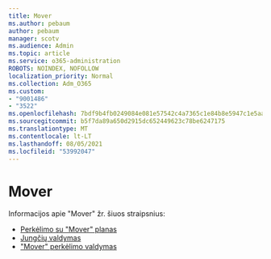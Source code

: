 ```yaml
---
title: Mover
ms.author: pebaum
author: pebaum
manager: scotv
ms.audience: Admin
ms.topic: article
ms.service: o365-administration
ROBOTS: NOINDEX, NOFOLLOW
localization_priority: Normal
ms.collection: Adm_O365
ms.custom:
- "9001486"
- "3522"
ms.openlocfilehash: 7bdf9b4fb0249084e081e57542c4a7365c1e84b8e5947c1e5aa90c3118f3930f
ms.sourcegitcommit: b5f7da89a650d2915dc652449623c78be6247175
ms.translationtype: MT
ms.contentlocale: lt-LT
ms.lasthandoff: 08/05/2021
ms.locfileid: "53992047"
---
```

# <a name="mover"></a>Mover

Informacijos apie "Mover" žr. šiuos straipsnius:

- [Perkėlimo su "Mover" planas](https://docs.microsoft.com/sharepointmigration/mover-plan-migration)
- [Jungčių valdymas](https://docs.microsoft.com/sharepointmigration/mover-manage-connectors)
- ["Mover" perkėlimo valdymas](https://docs.microsoft.com/sharepointmigration/mover-running-migration)
